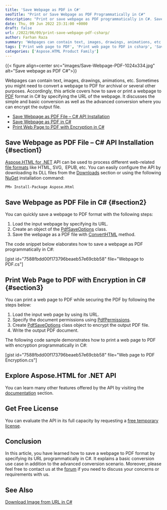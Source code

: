 ```yaml
---
title: 'Save Webpage as PDF in C#'
seoTitle: "Print or Save Webpage as PDF Programmatically in C#"
description: "Print or save webpage as PDF programmatically in C#. Save web page from URL to PDF file in .NET or .NET Core framework applications."
date: Thu, 09 Jun 2022 23:31:00 +0000
draft: false
url: /2022/06/09/print-save-webpage-pdf-csharp/
author: Farhan Raza
summary: 'Webpages can contain text, images, drawings, animations, etc. Sometimes you might need to convert a webpage to PDF for archival or several other purposes. Accordingly, this article covers **how to save or print a webpage to PDF format in C#** by specifying the URL of the webpage. It discusses the simple and basic conversion as well as the advanced conversion where you can encrypt the output file.'
tags: ['Print web page to PDF', 'Print web page to PDF in csharp', 'Save web page as PDF in csharp', 'Save webpage as PDF']
categories: ['Aspose.HTML Product Family']
---
```




{{< figure align=center src="images/Save-Webpage-PDF-1024x334.jpg" alt="Save webpage as PDF C#">}}


Webpages can contain text, images, drawings, animations, etc. Sometimes you might need to convert a webpage to PDF for archival or several other purposes. Accordingly, this article covers how to save or print a webpage to [PDF][1] format in C# by specifying the URL of the webpage. It discusses the simple and basic conversion as well as the advanced conversion where you can encrypt the output file.

*   [Save Webpage as PDF File – C# API Installation][2]
*   [Save Webpage as PDF in C#][3]
*   [Print Web Page to PDF with Encryption in C#][4]

## Save Webpage as PDF File – C# API Installation {#section1}

[Aspose.HTML for .NET][5] API can be used to process different web-related [file formats][6] like HTML, SVG,  EPUB, etc. You can easily configure the API by downloading its DLL files from the [Downloads][7] section or using the following [NuGet][8] installation command:

```
PM> Install-Package Aspose.Html
```

## Save Webpage as PDF File in C# {#section2}

You can quickly save a webpage to PDF format with the following steps:

1.  Load the input webpage by specifying its URL.
2.  Create an object of the [PdfSaveOptions][9] class.
3.  Save the webpage as a PDF file with [ConvertHTML][10] method.

The code snippet below elaborates how to save a webpage as PDF programmatically in C#:

\[gist id="7588fbdd00f173796beaeb57e69cbb58" file="Webpage to PDF.cs"\]

## Print Web Page to PDF with Encryption in C# {#section3}

You can print a web page to PDF while securing the PDF by following the steps below:

1.  Load the input web page by using its URL.
2.  Specify the document permissions using [PdfPermissions][11].
3.  Create [PdfSaveOptions][12] class object to encrypt the output PDF file.
4.  Write the output PDF document.

The following code sample demonstrates how to print a web page to PDF with encryption programmatically in C#:

\[gist id="7588fbdd00f173796beaeb57e69cbb58" file="Web page to PDF Encryption.cs"\]

## Explore Aspose.HTML for .NET API

You can learn many other features offered by the API by visiting the [documentation][13] section.

## Get Free License

You can evaluate the API in its full capacity by requesting a [free temporary license][14].

## Conclusion

In this article, you have learned how to save a webpage to PDF format by specifying its URL programmatically in C#. It explains a basic conversion use case in addition to the advanced conversion scenario. Moreover, please feel free to contact us at the [forum][15] if you need to discuss your concerns or requirements with us.

## See Also

[Download Image from URL in C#][16]


[1]: https://docs.fileformat.com/pdf/
[2]: #section1
[3]: #section2
[4]: #section3
[5]: https://products.aspose.com/html/net/
[6]: https://docs.aspose.com/html/net/getting-started/supported-file-formats/
[7]: https://downloads.aspose.com/html/net
[8]: https://www.nuget.org/packages/Aspose.Html/
[9]: https://apireference.aspose.com/html/net/aspose.html.saving/pdfsaveoptions
[10]: https://apireference.aspose.com/html/net/aspose.html.converters/converter/methods/converthtml/index
[11]: https://reference.aspose.com/html/net/aspose.html.rendering.pdf.encryption/pdfpermissions/
[12]: https://apireference.aspose.com/html/net/aspose.html.saving/pdfsaveoptions
[13]: https://docs.aspose.com/html/net/
[14]: https://purchase.aspose.com/temporary-license
[15]: https://forum.aspose.com/c/html
[16]: https://blog.aspose.com/2022/06/04/download-image-from-url-csharp/





